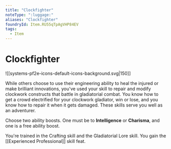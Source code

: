 ```yaml
---
title: "Clockfighter"
noteType: ":luggage:"
aliases: "Clockfighter"
foundryId: Item.RU55qTpAgVHP84EV
tags:
  - Item
---
```


# Clockfighter
![[systems-pf2e-icons-default-icons-background.svg|150]]

While others choose to use their engineering ability to heal the injured or make brilliant innovations, you've used your skill to repair and modify clockwork constructs that battle in gladiatorial combat. You know how to get a crowd electrified for your clockwork gladiator, win or lose, and you know how to repair it when it gets damaged. These skills serve you well as an adventurer.

Choose two ability boosts. One must be to **Intelligence** or **Charisma**, and one is a free ability boost.

You're trained in the Crafting skill and the Gladiatorial Lore skill. You gain the [[Experienced Professional]] skill feat.
